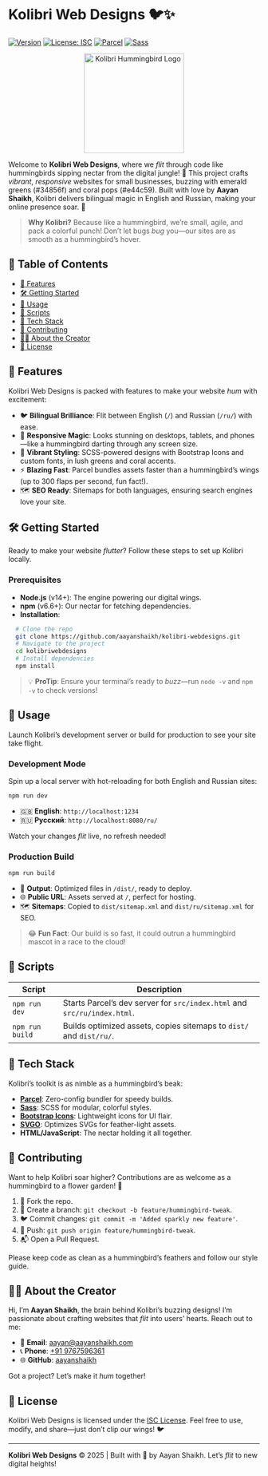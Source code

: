 # Kolibri Web Designs 🐦✨

[![Version](https://img.shields.io/badge/version-1.0.0-34856f?style=for-the-badge&logo=appveyor)](https://github.com/aayanshaikh/kolibriwebdesigns)
[![License: ISC](https://img.shields.io/badge/License-ISC-e44c59?style=for-the-badge&logo=git)](https://opensource.org/licenses/ISC)
[![Parcel](https://img.shields.io/badge/Built%20with-Parcel-0e241f?style=for-the-badge&logo=parcel)](https://parceljs.org/)
[![Sass](https://img.shields.io/badge/Styled%20with-Sass-de8b90?style=for-the-badge&logo=sass)](https://sass-lang.com/)

<p align="center">
  <img src="assets/kolibri-logo.png" alt="Kolibri Hummingbird Logo" width="200"/>
</p>

Welcome to **Kolibri Web Designs**, where we *flit* through code like hummingbirds sipping nectar from the digital jungle! 🌿 This project crafts *vibrant*, *responsive* websites for small businesses, buzzing with emerald greens (#34856f) and coral pops (#e44c59). Built with love by **Aayan Shaikh**, Kolibri delivers bilingual magic in English and Russian, making your online presence soar. 🚀

> **Why Kolibri?** Because like a hummingbird, we’re small, agile, and pack a colorful punch! Don’t let bugs *bug* you—our sites are as smooth as a hummingbird’s hover.

## 📑 Table of Contents

- [🌟 Features](#-features)
- [🛠️ Getting Started](#%EF%B8%8F-getting-started)
- [🚀 Usage](#-usage)
- [📜 Scripts](#-scripts)
- [🧰 Tech Stack](#-tech-stack)
- [🤝 Contributing](#-contributing)
- [👨‍💻 About the Creator](#-about-the-creator)
- [📄 License](#-license)

## 🌟 Features

Kolibri Web Designs is packed with features to make your website *hum* with excitement:

- 🐦 **Bilingual Brilliance**: Flit between English (`/`) and Russian (`/ru/`) with ease.
- 📱 **Responsive Magic**: Looks stunning on desktops, tablets, and phones—like a hummingbird darting through any screen size.
- 🎨 **Vibrant Styling**: SCSS-powered designs with Bootstrap Icons and custom fonts, in lush greens and coral accents.
- ⚡ **Blazing Fast**: Parcel bundles assets faster than a hummingbird’s wings (up to 300 flaps per second, fun fact!).
- 🗺️ **SEO Ready**: Sitemaps for both languages, ensuring search engines love your site.

## 🛠️ Getting Started

Ready to make your website *flutter*? Follow these steps to set up Kolibri locally.

### Prerequisites
- **Node.js** (v14+): The engine powering our digital wings.
- **npm** (v6.6+): Our nectar for fetching dependencies.
- **Installation**: 
```bash
  # Clone the repo
  git clone https://github.com/aayanshaikh/kolibri-webdesigns.git
  # Navigate to the project
  cd kolibriwebdesigns
  # Install dependencies
  npm install
```

> 💡 **ProTip**: Ensure your terminal’s ready to *buzz*—run `node -v` and `npm -v` to check versions!

## 🚀 Usage

Launch Kolibri’s development server or build for production to see your site take flight.

### Development Mode
Spin up a local server with hot-reloading for both English and Russian sites:

```bash
npm run dev
```

- 🇬🇧 **English**: `http://localhost:1234`
- 🇷🇺 **Русский**: `http://localhost:8080/ru/`

Watch your changes *flit* live, no refresh needed!

### Production Build
```bash
npm run build
```

- 📂 **Output**: Optimized files in `/dist/`, ready to deploy.
- 🌐 **Public URL**: Assets served at `/`, perfect for hosting.
- 🗺️ **Sitemaps**: Copied to `dist/sitemap.xml` and `dist/ru/sitemap.xml` for SEO.

> 😂 **Fun Fact**: Our build is so fast, it could outrun a hummingbird mascot in a race to the cloud!

## 📜 Scripts

| Script           | Description                                                                 |
|------------------|-----------------------------------------------------------------------------|
| `npm run dev`    | Starts Parcel’s dev server for `src/index.html` and `src/ru/index.html`.    |
| `npm run build`  | Builds optimized assets, copies sitemaps to `dist/` and `dist/ru/`.         |

## 🧰 Tech Stack

Kolibri’s toolkit is as nimble as a hummingbird’s beak:

- **[Parcel](https://parceljs.org/)**: Zero-config bundler for speedy builds.
- **[Sass](https://sass-lang.com/)**: SCSS for modular, colorful styles.
- **[Bootstrap Icons](https://icons.getbootstrap.com/)**: Lightweight icons for UI flair.
- **[SVGO](https://github.com/svg/svgo)**: Optimizes SVGs for feather-light assets.
- **HTML/JavaScript**: The nectar holding it all together.

## 🤝 Contributing

Want to help Kolibri soar higher? Contributions are as welcome as a hummingbird to a flower garden! 🌸

1. 🍴 Fork the repo.
2. 🌿 Create a branch: `git checkout -b feature/hummingbird-tweak`.
3. 🐦 Commit changes: `git commit -m 'Added sparkly new feature'`.
4. 🚀 Push: `git push origin feature/hummingbird-tweak`.
5. 📬 Open a Pull Request.

Please keep code as clean as a hummingbird’s feathers and follow our style guide.

## 👨‍💻 About the Creator

Hi, I’m **Aayan Shaikh**, the brain behind Kolibri’s buzzing designs! I’m passionate about crafting websites that *flit* into users’ hearts. Reach out to me:

- 📧 **Email**: [aayan@aayanshaikh.com](mailto:aayan@aayanshaikh.com)
- 📞 **Phone**: [+91 9767596361](tel:+919767596361)
- 🌐 **GitHub**: [aayanshaikh](https://github.com/aayanshaikh)

Got a project? Let’s make it *hum* together!

## 📄 License

Kolibri Web Designs is licensed under the [ISC License](https://opensource.org/licenses/ISC). Feel free to use, modify, and share—just don’t clip our wings! 🐦

---

**Kolibri Web Designs** © 2025 | Built with 💚 by Aayan Shaikh. Let’s *flit* to new digital heights!
```
